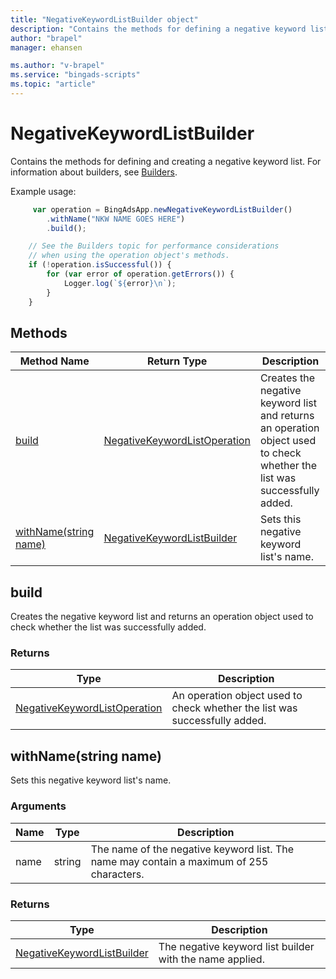 ```yaml
---
title: "NegativeKeywordListBuilder object"
description: "Contains the methods for defining a negative keyword list."
author: "brapel"
manager: ehansen

ms.author: "v-brapel"
ms.service: "bingads-scripts"
ms.topic: "article"
---
```


# NegativeKeywordListBuilder

Contains the methods for defining and creating a negative keyword list. For information about builders, see [Builders](../concepts/builders.md).

Example usage:
```javascript
     var operation = BingAdsApp.newNegativeKeywordListBuilder()
        .withName("NKW NAME GOES HERE")
        .build();

    // See the Builders topic for performance considerations
    // when using the operation object's methods.
    if (!operation.isSuccessful()) {
        for (var error of operation.getErrors()) {
            Logger.log(`${error}\n`);
        }
    }
```


## Methods
|Method Name|Return Type|Description|
|-|-|-
[build](#build)|[NegativeKeywordListOperation](./NegativeKeywordListOperation.md)|Creates the negative keyword list and returns an operation object used to check whether the list was successfully added.
[withName(string name)](#withname-string-name-)|[NegativeKeywordListBuilder](./NegativeKeywordListBuilder.md)|Sets this negative keyword list's name.

## <a name="build"></a>build
Creates the negative keyword list and returns an operation object used to check whether the list was successfully added.

### Returns
|Type|Description|
|-|-
[NegativeKeywordListOperation](./NegativeKeywordListOperation.md)|An operation object used to check whether the list was successfully added.

## <a name="withname-string-name-"></a>withName(string name)
Sets this negative keyword list's name.

### Arguments
|Name|Type|Description|
|-|-|-
name|string|The name of the negative keyword list. The name may contain a maximum of 255 characters.

### Returns
|Type|Description|
|-|-
[NegativeKeywordListBuilder](./NegativeKeywordListBuilder.md)|The negative keyword list builder with the name applied.

